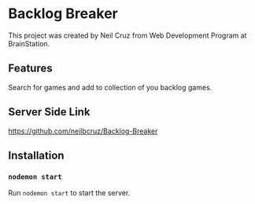 # Backlog Breaker

This project was created by Neil Cruz from Web Development Program at BrainStation.

## Features

Search for games and add to collection of you backlog games.

## Server Side Link

https://github.com/neilbcruz/Backlog-Breaker

## Installation

### `nodemon start`

Run `nodemon start` to start the server.
